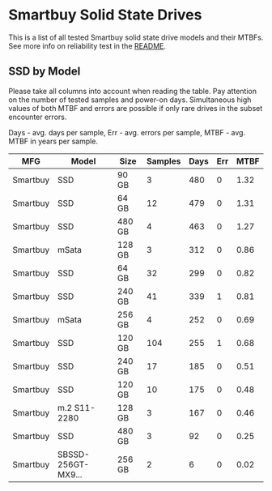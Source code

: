 Smartbuy Solid State Drives
===========================

This is a list of all tested Smartbuy solid state drive models and their MTBFs. See
more info on reliability test in the [README](https://github.com/linuxhw/SMART).

SSD by Model
------------

Please take all columns into account when reading the table. Pay attention on the
number of tested samples and power-on days. Simultaneous high values of both MTBF
and errors are possible if only rare drives in the subset encounter errors.

Days - avg. days per sample,
Err  - avg. errors per sample,
MTBF - avg. MTBF in years per sample.

| MFG       | Model              | Size   | Samples | Days  | Err   | MTBF |
|-----------|--------------------|--------|---------|-------|-------|------|
| Smartbuy  | SSD                | 90 GB  | 3       | 480   | 0     | 1.32   |
| Smartbuy  | SSD                | 64 GB  | 12      | 479   | 0     | 1.31   |
| Smartbuy  | SSD                | 480 GB | 4       | 463   | 0     | 1.27   |
| Smartbuy  | mSata              | 128 GB | 3       | 312   | 0     | 0.86   |
| Smartbuy  | SSD                | 64 GB  | 32      | 299   | 0     | 0.82   |
| Smartbuy  | SSD                | 240 GB | 41      | 339   | 1     | 0.81   |
| Smartbuy  | mSata              | 256 GB | 4       | 252   | 0     | 0.69   |
| Smartbuy  | SSD                | 120 GB | 104     | 255   | 1     | 0.68   |
| Smartbuy  | SSD                | 240 GB | 17      | 185   | 0     | 0.51   |
| Smartbuy  | SSD                | 120 GB | 10      | 175   | 0     | 0.48   |
| Smartbuy  | m.2 S11-2280       | 128 GB | 3       | 167   | 0     | 0.46   |
| Smartbuy  | SSD                | 480 GB | 3       | 92    | 0     | 0.25   |
| Smartbuy  | SBSSD-256GT-MX9... | 256 GB | 2       | 6     | 0     | 0.02   |
